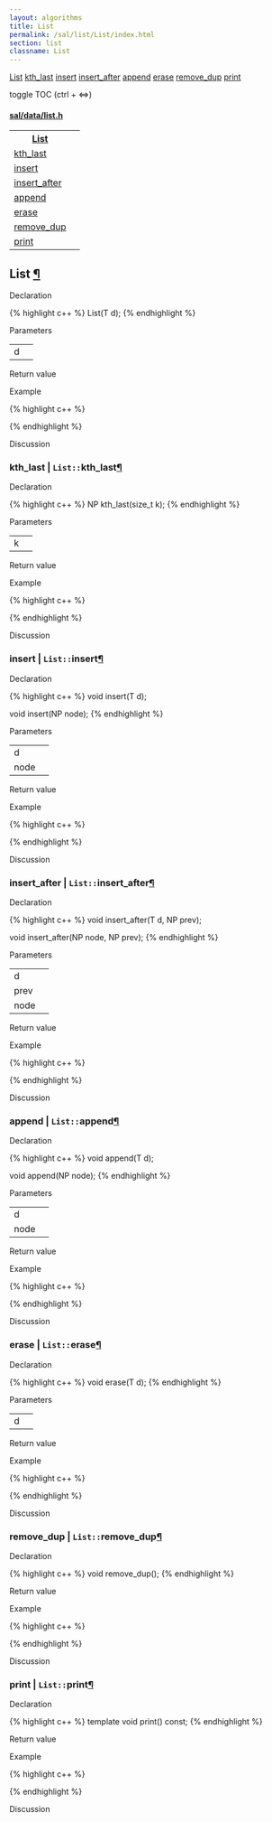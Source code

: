 ```yaml
---
layout: algorithms
title: List
permalink: /sal/list/List/index.html
section: list
classname: List
---
```


<div class="toc">
	<a class="toc-link toch2" href="#List">List</a>
	<a class="toc-link toch3" href="#kth_last">kth_last</a>
	<a class="toc-link toch3" href="#insert">insert</a>
	<a class="toc-link toch3" href="#insert_after">insert_after</a>
	<a class="toc-link toch3" href="#append">append</a>
	<a class="toc-link toch3" href="#erase">erase</a>
	<a class="toc-link toch3" href="#remove_dup">remove_dup</a>
	<a class="toc-link toch3" href="#print">print</a>
<p class="toc-caption"></p>
<p class="toc-toggle">toggle TOC (ctrl + &#8660;)</p>
</div><div class="block">
<h4><a href="https://github.com/LemonPi/data/blob/master/list.h">sal/data/list.h</a>
</h4><table class="pretty">
<tr><th><a class="doc-list-name" href="#List">List</a></th><th></th></tr>
<tr><td><a class="doc-list-name" href="#kth_last">kth_last</a></td><td></td></tr>
<tr><td><a class="doc-list-name" href="#insert">insert</a></td><td></td></tr>
<tr><td><a class="doc-list-name" href="#insert_after">insert_after</a></td><td></td></tr>
<tr><td><a class="doc-list-name" href="#append">append</a></td><td></td></tr>
<tr><td><a class="doc-list-name" href="#erase">erase</a></td><td></td></tr>
<tr><td><a class="doc-list-name" href="#remove_dup">remove_dup</a></td><td></td></tr>
<tr><td><a class="doc-list-name" href="#print">print</a></td><td></td></tr>
</table></div>



<h2 class="anchor doc-header">List <a class="anchor-link" href="#List" name="List" title="permalink to section">&para;</a></h2>
<div class="block">

<p class="doc-section">Declaration</p>
{% highlight c++ %}
List(T d);
{% endhighlight %}


<p class="doc-section">Parameters</p>
<table class="pretty">
<tr><td>d</td><td></td></tr>
</table>
<p class="doc-section">Return value</p>

<p class="doc-section">Example</p>
{% highlight c++ %}

{% endhighlight %}

<p class="doc-section">Discussion</p>
<div>
<p>
	
</p>
</div></div>





<h3 class="anchor doc-header">kth_last | <code class="qualifier">List::</code>kth_last<a class="anchor-link" href="#kth_last" name="kth_last" title="permalink to section">&para;</a></h3>
<div class="block">

<p class="doc-section">Declaration</p>
{% highlight c++ %}
NP kth_last(size_t k);
{% endhighlight %}


<p class="doc-section">Parameters</p>
<table class="pretty">
<tr><td>k</td><td></td></tr>
</table>
<p class="doc-section">Return value</p>

<p class="doc-section">Example</p>
{% highlight c++ %}

{% endhighlight %}

<p class="doc-section">Discussion</p>
<div>
<p>
	
</p>
</div></div>





<h3 class="anchor doc-header">insert | <code class="qualifier">List::</code>insert<a class="anchor-link" href="#insert" name="insert" title="permalink to section">&para;</a></h3>
<div class="block">

<p class="doc-section">Declaration</p>
{% highlight c++ %}
void insert(T d);

void insert(NP node);
{% endhighlight %}


<p class="doc-section">Parameters</p>
<table class="pretty">
<tr><td>d</td><td></td></tr>
<tr><td>node</td><td></td></tr>
</table>
<p class="doc-section">Return value</p>

<p class="doc-section">Example</p>
{% highlight c++ %}

{% endhighlight %}

<p class="doc-section">Discussion</p>
<div>
<p>
	
</p>
</div></div>





<h3 class="anchor doc-header">insert_after | <code class="qualifier">List::</code>insert_after<a class="anchor-link" href="#insert_after" name="insert_after" title="permalink to section">&para;</a></h3>
<div class="block">

<p class="doc-section">Declaration</p>
{% highlight c++ %}
void insert_after(T d, NP prev);

void insert_after(NP node, NP prev);
{% endhighlight %}


<p class="doc-section">Parameters</p>
<table class="pretty">
<tr><td>d</td><td></td></tr>
<tr><td>prev</td><td></td></tr>
<tr><td>node</td><td></td></tr>
</table>
<p class="doc-section">Return value</p>

<p class="doc-section">Example</p>
{% highlight c++ %}

{% endhighlight %}

<p class="doc-section">Discussion</p>
<div>
<p>
	
</p>
</div></div>





<h3 class="anchor doc-header">append | <code class="qualifier">List::</code>append<a class="anchor-link" href="#append" name="append" title="permalink to section">&para;</a></h3>
<div class="block">

<p class="doc-section">Declaration</p>
{% highlight c++ %}
void append(T d);

void append(NP node);
{% endhighlight %}


<p class="doc-section">Parameters</p>
<table class="pretty">
<tr><td>d</td><td></td></tr>
<tr><td>node</td><td></td></tr>
</table>
<p class="doc-section">Return value</p>

<p class="doc-section">Example</p>
{% highlight c++ %}

{% endhighlight %}

<p class="doc-section">Discussion</p>
<div>
<p>
	
</p>
</div></div>





<h3 class="anchor doc-header">erase | <code class="qualifier">List::</code>erase<a class="anchor-link" href="#erase" name="erase" title="permalink to section">&para;</a></h3>
<div class="block">

<p class="doc-section">Declaration</p>
{% highlight c++ %}
void erase(T d);
{% endhighlight %}


<p class="doc-section">Parameters</p>
<table class="pretty">
<tr><td>d</td><td></td></tr>
</table>
<p class="doc-section">Return value</p>

<p class="doc-section">Example</p>
{% highlight c++ %}

{% endhighlight %}

<p class="doc-section">Discussion</p>
<div>
<p>
	
</p>
</div></div>





<h3 class="anchor doc-header">remove_dup | <code class="qualifier">List::</code>remove_dup<a class="anchor-link" href="#remove_dup" name="remove_dup" title="permalink to section">&para;</a></h3>
<div class="block">

<p class="doc-section">Declaration</p>
{% highlight c++ %}
void remove_dup();
{% endhighlight %}
<p class="doc-section">Return value</p>

<p class="doc-section">Example</p>
{% highlight c++ %}

{% endhighlight %}

<p class="doc-section">Discussion</p>
<div>
<p>
	
</p>
</div></div>





<h3 class="anchor doc-header">print | <code class="qualifier">List::</code>print<a class="anchor-link" href="#print" name="print" title="permalink to section">&para;</a></h3>
<div class="block">

<p class="doc-section">Declaration</p>
{% highlight c++ %}
template <typename TT>
void print() const;
{% endhighlight %}
<p class="doc-section">Return value</p>

<p class="doc-section">Example</p>
{% highlight c++ %}

{% endhighlight %}

<p class="doc-section">Discussion</p>
<div>
<p>
	
</p>
</div></div>





